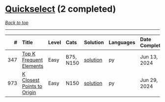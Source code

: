 # [Quickselect](<https://leetcode.com/tag/Quickselect/>) (2 completed)

*[Back to top](<../../README.md>)*

------

|   # | Title                                                                                    | Level   | Cats      | Solution                                             | Languages   | Date Complete   |
|----:|:-----------------------------------------------------------------------------------------|:--------|:----------|:-----------------------------------------------------|:------------|:----------------|
| 347 | [Top K Frequent Elements](<https://leetcode.com/problems/top-k-frequent-elements>)       | Easy    | B75, N150 | [solution](<../_347. Top K Frequent Elements.md>)    | py          | Jun 13, 2024    |
| 973 | [K Closest Points to Origin](<https://leetcode.com/problems/k-closest-points-to-origin>) | Easy    | N150      | [solution](<../_973. K Closest Points to Origin.md>) | py          | Jun 29, 2024    |